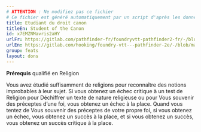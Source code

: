 ```yaml
---
# ATTENTION : Ne modifiez pas ce fichier
# Ce fichier est généré automatiquement par un script d'après les données du module Foundry VTT officiel et de sa traduction
title: Etudiant du droit canon
titleEn: Student of the Canon
id: x7EMZNMavris2aHY
urlFr: https://gitlab.com/pathfinder-fr/foundryvtt-pathfinder2-fr/-/blob/master/data/feats/x7EMZNMavris2aHY.htm
urlEn: https://gitlab.com/hooking/foundry-vtt---pathfinder-2e/-/blob/master/packs/data/feats.db/student-of-the-canon.json
group: feats
layout: dons
---
```

**Prérequis** qualifié en Religion

Vous avez étudié suffisamment de religions pour reconnaître des notions improbables à leur sujet. Si vous obtenez un échec critique à un test de Religion pour Déchiffrer un texte de nature religieuse ou pour Vous souvenir des préceptes d’une foi, vous obtenez un échec à la place. Quand vous tentez de Vous souvenir des préceptes de votre propre foi, si vous obtenez un échec, vous obtenez un succès à la place, et si vous obtenez un succès, vous obtenez un succès critique à la place.


